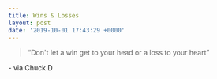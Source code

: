 ```yaml
---
title: Wins & Losses
layout: post
date: '2019-10-01 17:43:29 +0000'
---
```

> “Don't let a win get to your head or a loss to your heart”

\- via Chuck D
